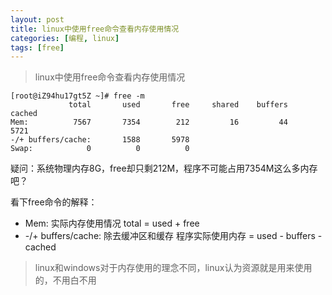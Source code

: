 ```yaml
---
layout: post
title: linux中使用free命令查看内存使用情况
categories: [编程, linux]
tags: [free]
---
```


> linux中使用free命令查看内存使用情况

```
[root@iZ94hu17gt5Z ~]# free -m
             total       used       free     shared    buffers     cached
Mem:          7567       7354        212         16         44       5721
-/+ buffers/cache:       1588       5978
Swap:            0          0          0

```

疑问：系统物理内存8G，free却只剩212M，程序不可能占用7354M这么多内存吧？

看下free命令的解释：
* Mem: 实际内存使用情况 total = used + free
* -/+ buffers/cache: 除去缓冲区和缓存 程序实际使用内存 = used - buffers -cached

> linux和windows对于内存使用的理念不同，linux认为资源就是用来使用的，不用白不用